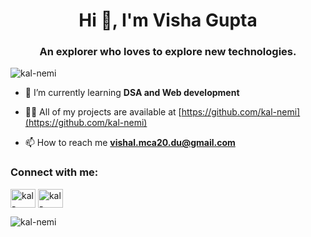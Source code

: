 <h1 align="center">Hi 👋, I'm Visha Gupta</h1>
<h3 align="center">An explorer who loves to explore new technologies.</h3>

<p align="left"> <img src="https://komarev.com/ghpvc/?username=kal-nemi&label=Profile%20views&color=50c4d3&style=flat" alt="kal-nemi" /> </p>

- 🌱 I’m currently learning **DSA and Web development**

- 👨‍💻 All of my projects are available at [https://github.com/kal-nemi](https://github.com/kal-nemi)

- 📫 How to reach me **vishal.mca20.du@gmail.com**

<h3 align="left">Connect with me:</h3>
<p align="left">
<a href="https://www.codechef.com/users/kal-nemi" target="blank"><img align="center" src="https://cdn.jsdelivr.net/npm/simple-icons@3.1.0/icons/codechef.svg" alt="kal-nemi" height="30" width="40" /></a>
<a href="https://codeforces.com/profile/kal-nemi" target="blank"><img align="center" src="https://cdn.jsdelivr.net/npm/simple-icons@3.0.1/icons/codeforces.svg" alt="kal-nemi" height="30" width="40" /></a>


<p><img align="center" src="https://github-readme-stats.vercel.app/api?username=kal-nemi&show_icons=true&locale=en" alt="kal-nemi" /></p>
